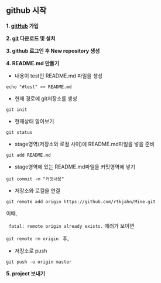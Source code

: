 ## github 시작 


**1. [gitHub](https://github.com) 가입**

**2. [git](https://git-scm.com/downloads) 다운로드 및 설치**

**3. github 로그인 후 New repository 생성**

**4. README.md 만들기**

* 내용이 test인 README.md 파일을 생성

```echo "#test" >> README.md ```

* 현재 경로에 git저장소를 생성

```git init```

* 현재상태 알아보기

```git status```

* stage영역(저장소와 로컬 사이)에 README.md파일을 넣을 준비

```git add README.md```

* stage영역에 있는 README.md파일을 커밋영역에 넣기 

```git commit -m "커밋내용"```

* 저장소와 로컬을 연결

```git remote add origin https://github.com/rtkjahn/Mine.git```

이때,

``` fatal: remote origin already exists.``` 에러가 보이면

``` git remote rm origin  ``` 후, 

* 저장소로 push

```git push -u origin master```

**5. project 보내기**
